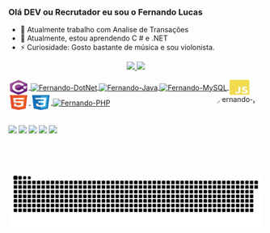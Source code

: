 ### Olá DEV ou Recrutador eu sou o Fernando Lucas

- 🔭 Atualmente trabalho com Analise de Transações
- 🌱 Atualmente, estou aprendendo C # e .NET
- ⚡ Curiosidade: Gosto bastante de música e sou violonista.

<div align="center">
  <a href="https://github.com/fernandoLuc4s">
  <img height="145em" src="https://github-readme-stats.vercel.app/api?username=fernandoLuc4s&show_icons=true&theme=cobalt&include_all_commits=true&count_private=true"/>
  <img height="145em"  src="https://github-readme-stats.vercel.app/api/top-langs/?username=fernandoLuc4s&layout=compact&langs_count=7&theme=cobalt"/>
</div>
  <div style="display: inline_block"><br>
  <img align="center" alt="Fernando-Csharp" height="30" width="40" src="https://raw.githubusercontent.com/devicons/devicon/master/icons/csharp/csharp-original.svg">
  <img align="center" alt="Fernando-DotNet" height="30" width="40" src="https://cdn.jsdelivr.net/gh/devicons/devicon/icons/dotnetcore/dotnetcore-original.svg">
  <img align="center" alt="Fernando-Java" height="30" width="40" src="https://cdn.jsdelivr.net/gh/devicons/devicon/icons/java/java-plain-wordmark.svg">
  <img align="center" alt="Fernando-MySQL" height="30" width="40" src="https://cdn.jsdelivr.net/gh/devicons/devicon/icons/mysql/mysql-original-wordmark.svg">
  <img align="center" alt="Fernando-Js" height="30" width="40" src="https://raw.githubusercontent.com/devicons/devicon/master/icons/javascript/javascript-plain.svg">
  <img align="center" alt="Fernando-HTML" height="30" width="40" src="https://raw.githubusercontent.com/devicons/devicon/master/icons/html5/html5-original.svg">
  <img align="center" alt="Fernando-CSS" height="30" width="40" src="https://raw.githubusercontent.com/devicons/devicon/master/icons/css3/css3-original.svg">
    <img align="center" alt="Fernando-PHP" height="30" width="40" src="https://cdn.jsdelivr.net/gh/devicons/devicon/icons/php/php-original.svg">
 
  <img align="right" alt="Fernando-pic" height="150" style="border-radius:50px;" src="https://cdn.discordapp.com/attachments/898042245142413345/898045598572372049/dormrm.gif">
</div>
  
  ##
 
<div>
  <a href="https://www.instagram.com/fern4ndo.lucas/" target="_blank"><img src="https://img.shields.io/badge/-Instagram-%23E4405F?style=for-the-badge&logo=instagram&logoColor=white" target="_blank"></a>
 <a href="https://discord.gg/fernan 130802#9199" target="_blank"><img src="https://img.shields.io/badge/Discord-7289DA?style=for-the-badge&logo=discord&logoColor=white" target="_blank"></a>
  <a href = "mailto:fernandolucas2002@gmail.com"><img src="https://img.shields.io/badge/-Gmail-%23333?style=for-the-badge&logo=gmail&logoColor=white" target="_blank"></a>
   <a href = "https://wa.me/qr/UMV3IJOMZ74RP1"><img src="https://img.shields.io/badge/WhatsApp-25D366?style=for-the-badge&logo=whatsapp&logoColor=white" target="_blank"></a>
  <a href="https://www.linkedin.com/in/fernando-lucas-6618261b7/" target="_blank"><img src="https://img.shields.io/badge/-LinkedIn-%230077B5?style=for-the-badge&logo=linkedin&logoColor=white" target="_blank"></a> 
  
   ![Snake animation](https://github.com/FernandoLuc4s/FernandoLuc4s/blob/output/github-contribution-grid-snake.svg)
  
</div>
 
 

